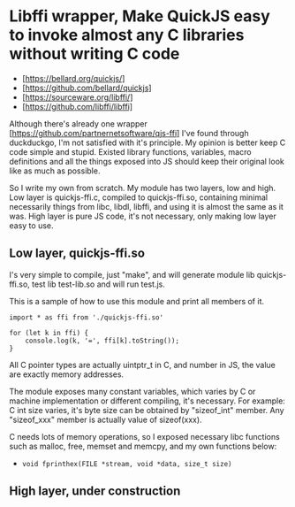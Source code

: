 # Libffi wrapper, Make QuickJS easy to invoke almost any C libraries without writing C code

* [https://bellard.org/quickjs/]
* [https://github.com/bellard/quickjs]
* [https://sourceware.org/libffi/]
* [https://github.com/libffi/libffi]

Although there's already one wrapper [https://github.com/partnernetsoftware/qjs-ffi] I've found through duckduckgo, I'm not satisfied with it's principle. My opinion is better keep C code simple and stupid. Existed library functions, variables, macro definitions and all the things exposed into JS should keep their original look like as much as possible.

So I write my own from scratch. My module has two layers, low and high. Low layer is quickjs-ffi.c, compiled to quickjs-ffi.so, containing minimal necessarily things from libc, libdl, libffi, and using it is almost the same as it was. High layer is pure JS code, it's not necessary, only making low layer easy to use.

## Low layer, quickjs-ffi.so

I's very simple to compile, just "make", and will generate module lib quickjs-ffi.so, test lib test-lib.so and will run test.js.

This is a sample of how to use this module and print all members of it.

    import * as ffi from './quickjs-ffi.so'

    for (let k in ffi) {
        console.log(k, '=', ffi[k].toString());
    }

All C pointer types are actually uintptr_t in C, and number in JS, the value are exactly memory addresses.

The module exposes many constant variables, which varies by C or machine implementation or different compiling, it's necessary. For example: C int size varies, it's byte size can be obtained by "sizeof_int" member. Any "sizeof_xxx" member is actually value of sizeof(xxx).

C needs lots of memory operations, so I exposed necessary libc functions such as malloc, free, memset and memcpy, and my own functions below:

* `void fprinthex(FILE *stream, void *data, size_t size)`

## High layer, under construction
